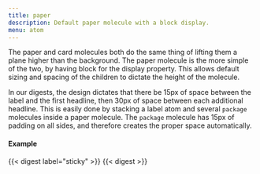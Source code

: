 ```yaml
---
title: paper
description: Default paper molecule with a block display.
menu: atom
---
```


The paper and card molecules both do the same thing of lifting them a plane higher than the background. The paper molecule is the more simple of the two, by having block for the display property. This allows default sizing and spacing of the children to dictate the height of the molecule.

In our digests, the design dictates that there be 15px of space between the label and the first headline, then 30px of space between each additional headline. This is easily done by stacking a label atom and several `package` molecules inside a paper molecule. The `package` molecule has 15px of padding on all sides, and therefore creates the proper space automatically.

#### Example

<div class="zone">
{{< digest label="sticky" >}}
{{< digest >}}
</div>
